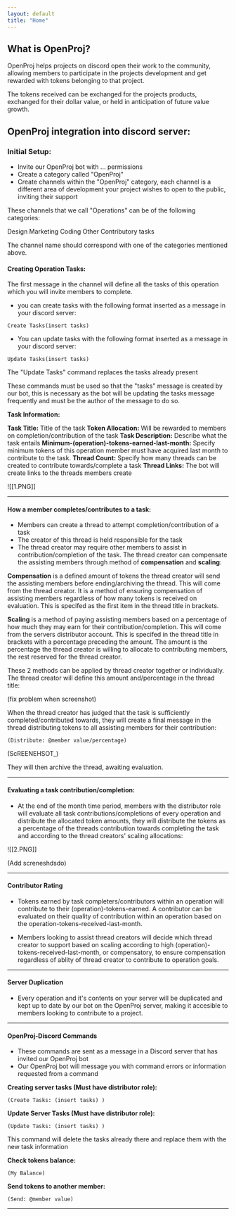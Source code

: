 ```yaml
---
layout: default
title: "Home"
---
```


## What is OpenProj?

OpenProj helps projects on discord open their work to the community, allowing members to participate in the projects development and get rewarded with tokens belonging to that project.

The tokens received can be exchanged for the projects products, exchanged for their dollar value, or held in anticipation of future value growth.

## OpenProj integration into discord server:
### Initial Setup:

- Invite our OpenProj bot with ... permissions 
- Create a category called "OpenProj" 
- Create channels within the "OpenProj" category, each channel is a different area of development your project wishes to open to the public, inviting their support

These channels that we call "Operations" can be of the following categories: 

Design
Marketing
Coding
Other Contributory tasks

The channel name should correspond with one of the categories mentioned above.

#### Creating Operation Tasks:

The first message in the channel will define all the tasks of this operation which you will invite members to complete.

- you can create tasks with the following format inserted as a message in your discord server:

```
Create Tasks(insert tasks)
```

- You can update tasks with the following format inserted as a message in your discord server:

```
Update Tasks(insert tasks)
```

The "Update Tasks" command replaces the tasks already present

These commands must be used so that the "tasks" message is created by our bot, this is necessary as the bot will be updating the tasks message frequently and must be the author of the message to do so.

**Task Information:**

**Task Title:** Title of the task
**Token Allocation:** Will be rewarded to members on completion/contribution of the task
**Task Description:** Describe what the task entails
**Minimum-(operation)-tokens-earned-last-month:** Specify minimum tokens of this operation member must have acquired last month to contribute to the task.
**Thread Count:** Specify how many threads can be created to contribute towards/complete a task
**Thread Links:** The bot will create links to the threads members create

![[1.PNG]]

---

#### How a member completes/contributes to a task:

- Members can create a thread to attempt completion/contribution of a task
- The creator of this thread is held responsible for the task
- The thread creator may require other members to assist in contribution/completion of the task. The thread creator can compensate the assisting members through method of **compensation** and **scaling**:

**Compensation** is a defined amount of tokens the thread creator will send the assisting members before ending/archiving the thread. This will come from the thread creator. It is a method of ensuring compensation of assisting members regardless of how many tokens is received on evaluation. This is specifed as the first item in the thread title in brackets.

**Scaling** is a method of paying assisting members based on a percentage of how much they may earn for their contribution/completion. This will come from the servers distributor account. This is specifed in the thread title in brackets with a percentage preceding the amount. The amount is the percentage the thread creator is willing to allocate to contributing members, the rest reserved for the thread creator.

These 2 methods can be applied by thread creator together or individually. The thread creator will define this amount and/percentage in the thread title:


(fix problem when screenshot)

When the thread creator has judged that the task is sufficiently completed/contributed towards, they will create a final message in the thread distributing tokens to all assisting members for their contribution:

```
(Distribute: @member value/percentage)
```

(ScREENEHSOT_)

They will then archive the thread, awaiting evaluation. 


---

#### Evaluating a task contribution/completion:

- At the end of the month time period, members with the distributor role will evaluate all task contributions/completions of every operation and distribute the allocated token amounts, they will distribute the tokens as a percentage of the threads contribution towards completing the task and according to the thread creators' scaling allocations:

![[2.PNG]]

(Add screneshdsdo)

---

#### Contributor Rating

- Tokens earned by task completers/contributors within an operation will contribute to their (operation)-tokens-earned. A contributor can be evaluated on their quality of contribution within an operation based on the operation-tokens-received-last-month. 

- Members looking to assist thread creators will decide which thread creator to support based on scaling according to high (operation)-tokens-received-last-month, or compensatory, to ensure compensation regardless of ablity of thread creator to contribute to operation goals. 

---

#### Server Duplication

- Every operation and it's contents on your server will be duplicated and kept up to date by our bot on the OpenProj server, making it accesible to members looking to contribute to a project. 



---
#### OpenProj-Discord Commands
- These commands are sent as a message in a Discord server that has invited our OpenProj bot
- Our OpenProj bot will message you with command errors or information requested from a command


**Creating server tasks (Must have distributor role):**

```
(Create Tasks: (insert tasks) )
```

**Update Server Tasks (Must have distributor role):**

```
(Update Tasks: (insert tasks) )
```

This command will delete the tasks already there and replace them with the new task information

**Check tokens balance:**

```
(My Balance)
```

**Send tokens to another member:**

```
(Send: @member value)
```

___
